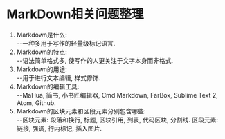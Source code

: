 # MarkDown相关问题整理
1. Markdown是什么:   
	--一种多用于写作的轻量级标记语言.
2. Markdown的特点:   
	--语法简单格式多, 使写作的人更关注于文字本身而非格式.
3. Markdown的用途:   
	--用于进行文本编辑, 样式修饰.
4. Markdown的编辑工具:   
	--MaHua, 简书, 小书匠编辑器, Cmd Markdown, FarBox, Sublime Text 2, Atom, Github.
5. Markdown的区块元素和区段元素分别包含哪些:   
	--区块元素: 段落和换行, 标题, 区块引用, 列表, 代码区块, 分割线.  区段元素: 链接, 强调, 行内标记, 插入图片.
		
